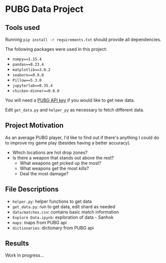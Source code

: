 # PUBG Data Project

## Tools used

Running `pip install -r requirements.txt` should provide all dependencies.

The following packages were used in this project:
- `numpy==1.15.4`
- `pandas==0.23.4`
- `matplotlib==3.0.2`
- `seaborn==0.9.0`
- `Pillow==5.3.0`
- `jupyterlab==0.35.4`
- `chicken-dinner==0.6.0`

You will need a [PUBG API key](https://developer.playbattlegrounds.com/) if
you would like to get new data.

Edit `get_data.py` and `helper_py` as necessary to fetch different data.

## Project Motivation

As an average PUBG player, I'd like to find out if there's anything I could
do to improve my game play (besides having a better accuracy).

- Which locations are hot drop zones?
- Is there a weapon that stands out above the rest?
  - What weapons get picked up the most?
  - What weapons get the most kills?
  - Deal the most damage?

## File Descriptions

- `helper.py`: helper functions to get data
- `get_data.py`: run to get data, edit shard as needed
- `data/matches.csv`: contains basic match information
- `Explore Data.ipynb`: exploration of data - Sanhok
- `maps`: maps from PUBG api
- `dictionaries`: dictionary from PUBG api

## Results

Work in progress...
